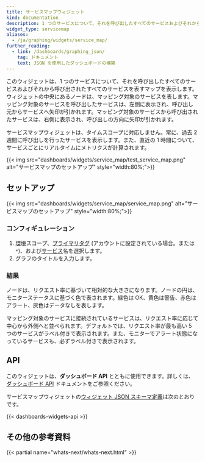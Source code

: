 ```yaml
---
title: サービスマップウィジェット
kind: documentation
description: 1 つのサービスについて、それを呼び出したすべてのサービスおよびそれから呼び出されたすべてのサービスを表すマップを表示する
widget_type: servicemap
aliases:
  - /ja/graphing/widgets/service_map/
further_reading:
  - link: /dashboards/graphing_json/
    tag: ドキュメント
    text: JSON を使用したダッシュボードの構築
---
```

このウィジェットは、1 つのサービスについて、それを呼び出したすべてのサービスおよびそれから呼び出されたすべてのサービスを表すマップを表示します。ウィジェットの中央にあるノードは、マッピング対象のサービスを表します。マッピング対象のサービスを呼び出したサービスは、左側に表示され、呼び出し元からサービスへ矢印が引かれます。マッピング対象のサービスから呼び出されたサービスは、右側に表示され、呼び出しの方向に矢印が引かれます。

サービスマップウィジェットは、タイムスコープに対応しません。常に、過去 2 週間に呼び出しを行ったサービスを表示します。また、直近の 1 時間について、サービスごとにリアルタイムにメトリクスが計算されます。

{{< img src="dashboards/widgets/service_map/test_service_map.png" alt="サービスマップのセットアップ"  style="width:80%;">}}

## セットアップ

{{< img src="dashboards/widgets/service_map/service_map.png" alt="サービスマップのセットアップ"  style="width:80%;">}}

### コンフィギュレーション

1. [環境][1]スコープ、[プライマリタグ][2] (アカウントに設定されている場合。または `*`)、および[サービス][3]名を選択します。
2. グラフのタイトルを入力します。

### 結果

ノードは、リクエスト率に基づいて相対的な大きさになります。ノードの円は、モニターステータスに基づく色で表されます。緑色は OK、黄色は警告、赤色はアラート、灰色はデータなしを表します。

マッピング対象のサービスに接続されているサービスは、リクエスト率に応じて中心から外側へと並べられます。デフォルトでは、リクエスト率が最も高い 5 つのサービスがラベル付きで表示されます。また、モニターでアラート状態になっているサービスも、必ずラベル付きで表示されます。

## API

このウィジェットは、**ダッシュボード API** とともに使用できます。詳しくは、[ダッシュボード API][4] ドキュメントをご参照ください。

サービスマップウィジェットの[ウィジェット JSON スキーマ定義][5]は次のとおりです。

{{< dashboards-widgets-api >}}

## その他の参考資料

{{< partial name="whats-next/whats-next.html" >}}

[1]: /ja/tracing/send_traces/
[2]: /ja/tracing/guide/setting_primary_tags_to_scope/
[3]: /ja/tracing/visualization/service/
[4]: /ja/api/v1/dashboards/
[5]: /ja/dashboards/graphing_json/widget_json/